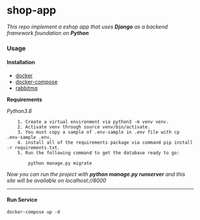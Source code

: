 # shop-app

*This repo implement a eshop app that uses **Django** as a backend framework foundation on **Python***

### Usage

#### Installation

* [docker](https://docs.docker.com/engine/install/)
* [docker-compose](https://docs.docker.com/compose/install/)
* [rabbitmq](https://www.rabbitmq.com/download.html)

**Requirements**

*Python3.8*

```
    1. Create a virtual environment via python3 -m venv venv.
    2. Activate venv through source venv/bin/activate.
    3. You must copy a sample of .env-sample in .env file with cp .env-sample .env.
    4. install all of the requirements package via command pip install -r requirements.txt.
    5. Run the following command to get the database ready to go:

        python manage.py migrate
```

*Now you can run the project with **python manage.py runserver** and this site will be available on localhost://8000*

- - -

#### Run Service

```
docker-compose up -d
```
